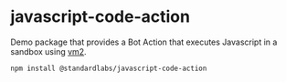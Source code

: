 # javascript-code-action

Demo package that provides a Bot Action that executes Javascript in a sandbox using [vm2](https://www.npmjs.com/package/vm2).

```bash
npm install @standardlabs/javascript-code-action
```